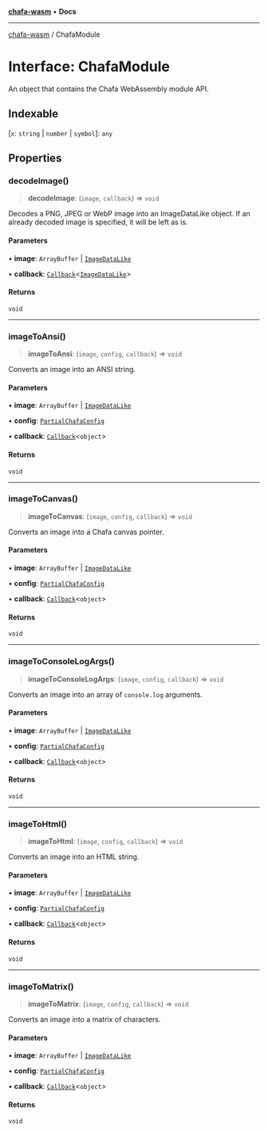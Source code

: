 [**chafa-wasm**](../README.md) • **Docs**

***

[chafa-wasm](../README.md) / ChafaModule

# Interface: ChafaModule

An object that contains the Chafa WebAssembly module API.

## Indexable

 \[`x`: `string` \| `number` \| `symbol`\]: `any`

## Properties

### decodeImage()

> **decodeImage**: (`image`, `callback`) => `void`

Decodes a PNG, JPEG or WebP image into an ImageDataLike object.
If an already decoded image is specified, it will be left as is.

#### Parameters

• **image**: `ArrayBuffer` \| [`ImageDataLike`](../type-aliases/ImageDataLike.md)

• **callback**: [`Callback`](../type-aliases/Callback.md)\<[`ImageDataLike`](../type-aliases/ImageDataLike.md)\>

#### Returns

`void`

***

### imageToAnsi()

> **imageToAnsi**: (`image`, `config`, `callback`) => `void`

Converts an image into an ANSI string.

#### Parameters

• **image**: `ArrayBuffer` \| [`ImageDataLike`](../type-aliases/ImageDataLike.md)

• **config**: [`PartialChafaConfig`](../type-aliases/PartialChafaConfig.md)

• **callback**: [`Callback`](../type-aliases/Callback.md)\<`object`\>

#### Returns

`void`

***

### imageToCanvas()

> **imageToCanvas**: (`image`, `config`, `callback`) => `void`

Converts an image into a Chafa canvas pointer.

#### Parameters

• **image**: `ArrayBuffer` \| [`ImageDataLike`](../type-aliases/ImageDataLike.md)

• **config**: [`PartialChafaConfig`](../type-aliases/PartialChafaConfig.md)

• **callback**: [`Callback`](../type-aliases/Callback.md)\<`object`\>

#### Returns

`void`

***

### imageToConsoleLogArgs()

> **imageToConsoleLogArgs**: (`image`, `config`, `callback`) => `void`

Converts an image into an array of `console.log` arguments.

#### Parameters

• **image**: `ArrayBuffer` \| [`ImageDataLike`](../type-aliases/ImageDataLike.md)

• **config**: [`PartialChafaConfig`](../type-aliases/PartialChafaConfig.md)

• **callback**: [`Callback`](../type-aliases/Callback.md)\<`object`\>

#### Returns

`void`

***

### imageToHtml()

> **imageToHtml**: (`image`, `config`, `callback`) => `void`

Converts an image into an HTML string.

#### Parameters

• **image**: `ArrayBuffer` \| [`ImageDataLike`](../type-aliases/ImageDataLike.md)

• **config**: [`PartialChafaConfig`](../type-aliases/PartialChafaConfig.md)

• **callback**: [`Callback`](../type-aliases/Callback.md)\<`object`\>

#### Returns

`void`

***

### imageToMatrix()

> **imageToMatrix**: (`image`, `config`, `callback`) => `void`

Converts an image into a matrix of characters.

#### Parameters

• **image**: `ArrayBuffer` \| [`ImageDataLike`](../type-aliases/ImageDataLike.md)

• **config**: [`PartialChafaConfig`](../type-aliases/PartialChafaConfig.md)

• **callback**: [`Callback`](../type-aliases/Callback.md)\<`object`\>

#### Returns

`void`
